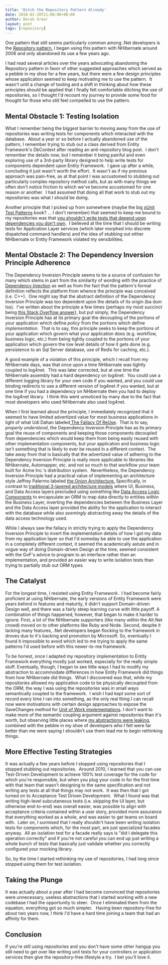 ```yaml
---
title: 'Ditch the Repository Pattern Already'
date: 2018-02-20T21:00:00+00:00
author: Derek Greer
layout: post
tags: [repository]
---
```


One pattern that still seems particularly common among .Net developers is the <a href="https://martinfowler.com/eaaCatalog/repository.html">Repository pattern.</a> 
I began using this pattern with NHibernate around 2006 and only abandoned its use a few years ago.

I had read several articles over the years advocating abandoning the Repository
pattern in favor of other suggested approaches which served as a pebble in my
shoe for a few years, but there were a few design principles whose application
seemed to keep motivating me to use the pattern.  It wasn't until a change of
tooling and a shift in thinking about how these principles should be applied
that I finally felt comfortable ditching the use of repositories, so I thought
I'd recount my journey to provide some food for thought for those who still
feel compelled to use the pattern.

## Mental Obstacle 1: Testing Isolation

What I remember being the biggest barrier to moving away from the use of repositories was writing
tests for components which interacted with the database.  About a year or so
before I actually abandoned use of the pattern, I remember trying to stub out a
class derived from Entity Framework's DbContext after reading an
anti-repository blog post.  I don't remember the details now, but I remember it
being painful and even exploring use of a 3rd-party library designed to help
write tests for components dependent upon Entity Framework.  I gave up after a while,
concluding it just wasn't worth the effort.  It wasn't as if my previous
approach was pain-free, as at that point I was accustomed to stubbing out
particularly complex repository method calls, but as with many things we often
don't notice friction to which we've become accustomed for one reason or
another.  I had assumed that doing all that work to stub out my repositories
was what I should be doing.

Another principle that I picked up from somewhere (maybe the big <a
href="http://xunitpatterns.com/">xUnit Test Patterns</a> book? ... I don't remember) that seemed to keep me bound to my repositories was
that <a href="http://aspiringcraftsman.com/2012/04/01/tdd-best-practices-dont-mock-others/">you shouldn't write tests that depend upon dependencies you
don't own</a>.  I believed at the time that I should
be writing tests for Application Layer services (which later morphed into
discrete dispatched command handlers) and the idea of stubbing out either
NHIbernate or Entity Framework violated my sensibilities.

## Mental Obstacle 2: The Dependency Inversion Principle Adherence

The Dependency Inversion Principle seems to be a source of confusion for many which
stems in part from the similarity of wording with the practice of
<a href="https://lostechies.com/derickbailey/2011/09/22/dependency-injection-is-not-the-same-as-the-dependency-inversion-principle/">Dependency Injection</a>
 as well as from the fact that the pattern's formal definition
reflects the platform from whence the principle was conceived (i.e. C++).  One
might say that the abstract definition of the Dependency Inversion Principle
was too dependent upon the details of its origin (ba dum tss).  I've written
about the principle a few times (perhaps my most succinct being
<a href="https://stackoverflow.com/a/1113937/1219618">this Stack Overflow answer</a>),
but put simply, the Dependency Inversion Principle has at its
primary goal the decoupling of the portions of your application which define <i>policy</i>
from the portions which define <i>implementation</i>.  That is to say, this
principle seeks to keep the portions of your application which govern what your
application does (e.g. workflow, business logic, etc.) from being tightly
coupled to the portions of your application which govern the low level details
of how it gets done (e.g. persistence to an Sql Server database, use of Redis
for caching, etc.).

A good example of a violation of this principle, which I recall from my NHibernate
days, was that once upon a time NHibernate was tightly coupled to log4net. 
This was later corrected, but at one time the NHibernate assembly had a hard
dependency on log4net.  You could use a different logging library for your own
code if you wanted, and you could use binding redirects to use a different
version of log4net if you wanted, but at one time if you had a dependency on
NHibernate then you had to deploy the log4net library.  I think this went
unnoticed by many due to the fact that most developers who used NHibernate also
used log4net.

When I first learned about the principle, I immediately recognized that it seemed to
have limited advertized value for most business applications in light of what
Udi Dahan labeled<a href="http://udidahan.com/2009/06/07/the-fallacy-of-reuse/">
The Fallacy Of ReUse</a>.  That is to say, <i>properly understood</i>, the Dependency
Inversion Principle has as its primary goal the reuse of components and keeping
those components decoupled from dependencies which would keep them from being
easily reused with other implementation components, but your application and
business logic isn't something that is likely to ever be reused in a different
context.  The take away from that is basically that the advertized value of
adhering to the Dependency Inversion Principle is really more applicable to
libraries like NHibernate, Automapper, etc. and not so much to that workflow
your team built for Acme Inc.'s distribution system.  Nevertheless, the
Dependency Inversion Principle had a practical value of implementing an
architecture style Jeffrey Palermo labeled 
<a href="http://jeffreypalermo.com/blog/the-onion-architecture-part-1/">the Onion Architecture.</a>
Specifically, in contrast to <a href="https://msdn.microsoft.com/en-us/library/ff650258.aspx">
traditional 3-layered architecture models</a>
where UI, Business, and Data Access layers precluded using
something like
<a href="https://msdn.microsoft.com/en-us/library/ff648105.aspx?f=255&amp;MSPPError=-2147217396">Data Access Logic Components</a>
to encapsulate an ORM to map data directly to entities within
the Business Layer, inverting the dependencies between the Business Layer and
the Data Access layer provided the ability for the application to interact with
the database while also <i>seemingly </i>abstracting away the details of the
data access technology used.

While I always saw the fallacy in strictly trying to apply the Dependency Inversion
Principle to invert the implementation details of how I got my data from my
application layer so that I'd someday be able to use the application in a
completely different context, it seemed the academically astute and in vogue
way of doing Domain-driven Design at the time, seemed consistent with the GoF's
advice to program to an interface rather than an implementation, and provided
an easier way to write isolation tests than trying to partially stub out ORM
types.


## The Catalyst

For the longest time, I resisted using Entity Framework.  I had become fairly
proficient at using NHibernate, the early versions of Entity Framework were years behind in features and
maturity, it didn't support Domain-driven Design well, and there was a fairly steep learning curve
with little payoff.  A combination of things happened, however, that began to make it harder to ignore.
First, a lot of the NHibernate supporters (like many within the Alt.Net
crowd) moved on to other platforms like Ruby and Node.  Second, despite it lacking many features,
.Net developers began flocking to the framework in droves due to it's backing and promotion by Microsoft.
So, eventually I found it impossible to avoid which led to me trying to apply
the same patterns I'd used before with this newer-to-me framework.

To be honest, once I adapted my repository implementation to Entity Framework
everything mostly just worked, especially for the really simple stuff.
Eventually, though, I began to see little ways I had to modify my abstraction
to accommodate differences in how Entity Framework did things from how
NHibernate did things.  What I discovered was that, while my repositories
allowed my application code to be physically decoupled from the ORM, the way I
was using the repositories was in small ways semantically coupled to the
framework.  I wish I had kept some sort of record every time I ran into
something, as the only real thing I can recall now were motivations with
certain design approaches to expose the SaveChanges method for
<a href="https://lostechies.com/derekgreer/2015/11/01/survey-of-entity-framework-unit-of-work-patterns/">
Unit of Work implementations</a>.
I don't want to make more of the semantic coupling argument
against repositories than it's worth, but observing little places where
<a href="https://www.joelonsoftware.com/2002/11/11/the-law-of-leaky-abstractions/">my abstractions were leaking</a>,
combined with the pebble in my shoe of developers who I felt
were far better than me were saying I shouldn't use them lead me to begin
rethinking things.

## More Effective Testing Strategies

It was actually a few years before I stopped using repositories that I stopped
stubbing out repositories.  Around 2010, I learned that you can use Test-Driven
Development to achieve 100% test coverage for the code for which you're
responsible, but when you plug your code in for the first time with that team
that wasn't designing to the same specification and not writing any tests at
all that things may not work.  It was then that I got turned on to Acceptance
Test Driven Development.  What I found was that writing high-level subcutaneous
tests (i.e. skipping the UI layer, but otherwise end-to-end) was overall
easier, was possible to align with acceptance criteria contained within a user
story, provided more assurance that everything worked as a whole, and was
easier to get teams on board with.  Later on, I surmised that I really
shouldn't have been writing isolation tests for components which, for the most
part, are just specialized facades anyway.  All an isolation test for a facade
really says is "did I delegate this operation correctly" and if you're not
careful you can end up just writing a whole bunch of tests that basically just
validate whether you correctly configured your mocking library.


So, by the time I started rethinking my use of repositories, I had long since stopped
using them for test isolation.

## Taking the Plunge
It was actually about a year after I had become convinced that
repositories were unnecessary, useless abstractions that I started working with
a new codebase I had the opportunity to steer.  Once I eliminated them from the
equation, everything got so much simpler.   Having been repository-free for
about two years now, I think I'd have a hard time joining a team that had an
affinity for them.

## Conclusion
 If you're still using repositories and you don't have some
other hangup you still need to get over like writing unit tests for your
controllers or application services then give the repository-free lifestyle a
try.  I bet you'll love it.


